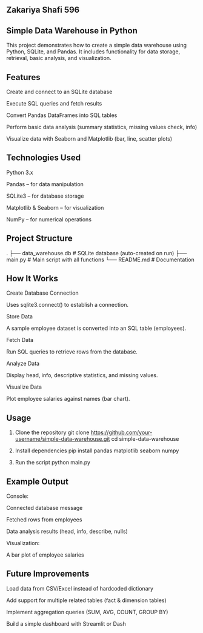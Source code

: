 ## Zakariya Shafi 596

## Simple Data Warehouse in Python

This project demonstrates how to create a simple data warehouse using Python, SQLite, and Pandas.
It includes functionality for data storage, retrieval, basic analysis, and visualization.

## Features

Create and connect to an SQLite database

Execute SQL queries and fetch results

Convert Pandas DataFrames into SQL tables

Perform basic data analysis (summary statistics, missing values check, info)

Visualize data with Seaborn and Matplotlib (bar, line, scatter plots)

## Technologies Used

Python 3.x

Pandas – for data manipulation

SQLite3 – for database storage

Matplotlib & Seaborn – for visualization

NumPy – for numerical operations

## Project Structure
.
├── data_warehouse.db      # SQLite database (auto-created on run)
├── main.py                # Main script with all functions
└── README.md              # Documentation

## How It Works

Create Database Connection

Uses sqlite3.connect() to establish a connection.

Store Data

A sample employee dataset is converted into an SQL table (employees).

Fetch Data

Run SQL queries to retrieve rows from the database.

Analyze Data

Display head, info, descriptive statistics, and missing values.

Visualize Data

Plot employee salaries against names (bar chart).

## Usage
1. Clone the repository
git clone https://github.com/your-username/simple-data-warehouse.git
cd simple-data-warehouse

2. Install dependencies
pip install pandas matplotlib seaborn numpy

3. Run the script
python main.py

## Example Output

Console:

Connected database message

Fetched rows from employees

Data analysis results (head, info, describe, nulls)

Visualization:

A bar plot of employee salaries

## Future Improvements

Load data from CSV/Excel instead of hardcoded dictionary

Add support for multiple related tables (fact & dimension tables)

Implement aggregation queries (SUM, AVG, COUNT, GROUP BY)

Build a simple dashboard with Streamlit or Dash
